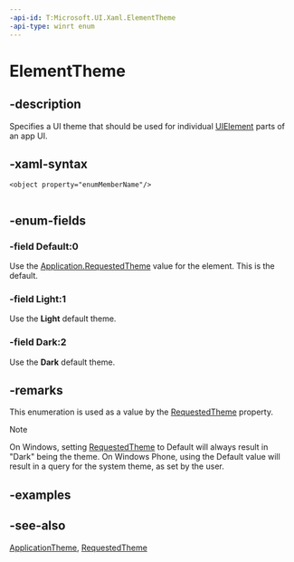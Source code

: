 ```yaml
---
-api-id: T:Microsoft.UI.Xaml.ElementTheme
-api-type: winrt enum
---
```


<!-- Enumeration syntax
public enum Windows.UI.Xaml.ElementTheme : int
-->

# ElementTheme

## -description
Specifies a UI theme that should be used for individual [UIElement](uielement.md) parts of an app UI.

## -xaml-syntax
```xaml
<object property="enumMemberName"/> 
 
```


## -enum-fields
### -field Default:0
Use the [Application.RequestedTheme](application_requestedtheme.md) value for the element. This is the default.

### -field Light:1
Use the **Light** default theme.

### -field Dark:2
Use the **Dark** default theme.


## -remarks
This enumeration is used as a value by the [RequestedTheme](frameworkelement_requestedtheme.md) property.



> [!NOTE]
> On Windows, setting [RequestedTheme](application_requestedtheme.md) to Default will always result in "Dark" being the theme. On Windows Phone, using the Default value will result in a query for the system theme, as set by the user.

## -examples

## -see-also
[ApplicationTheme](applicationtheme.md), [RequestedTheme](frameworkelement_requestedtheme.md)
